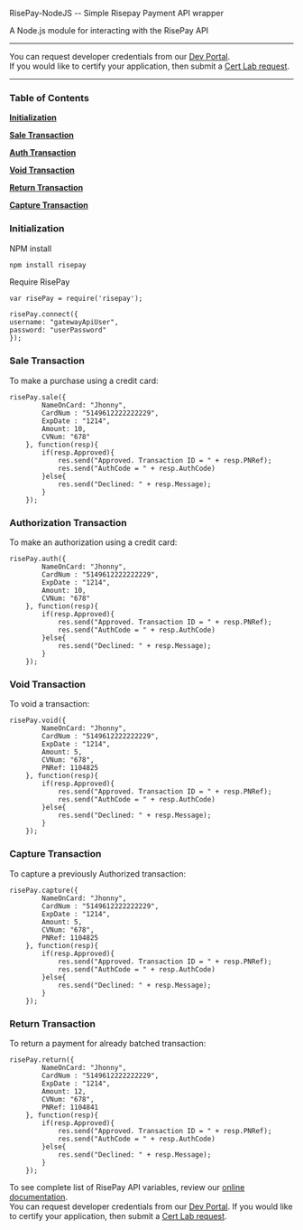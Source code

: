 RisePay-NodeJS -- Simple Risepay Payment API wrapper

A Node.js module for interacting with the RisePay API

<hr>
You can request developer credentials from our <a href='http://sales.risepay.com/rise-dev-access.html'>Dev Portal</a>.</br> If you would like to certify your application, then submit a <a href='http://sales.risepay.com/rise-cert-lab-access.html'>Cert Lab request</a>.
<hr>

### Table of Contents
**[Initialization](#initialization)**

**[Sale Transaction](#sale-transaction)**

**[Auth Transaction](#authorization-transaction)**

**[Void Transaction](#void-transaction)**

**[Return Transaction](#return-transaction)**

**[Capture Transaction](#capture-transaction)**



### Initialization
NPM install

  ```javascript
  npm install risepay
  ```

Require RisePay
  ```	
  var risePay = require('risepay');

  risePay.connect({
  username: "gatewayApiUser",
  password: "userPassword" 
  });
  ```

### Sale Transaction
To make a purchase using a credit card:
	
	risePay.sale({
			NameOnCard: "Jhonny",
			CardNum : "5149612222222229",
			ExpDate : "1214",
			Amount: 10,
			CVNum: "678"
		}, function(resp){
			if(resp.Approved){
				res.send("Approved. Transaction ID = " + resp.PNRef);
				res.send("AuthCode = " + resp.AuthCode)
			}else{
				res.send("Declined: " + resp.Message);
			}
		});	

### Authorization Transaction
To make an authorization using a credit card:

	risePay.auth({
			NameOnCard: "Jhonny",
			CardNum : "5149612222222229",
			ExpDate : "1214",
			Amount: 10,
			CVNum: "678"
		}, function(resp){
			if(resp.Approved){
				res.send("Approved. Transaction ID = " + resp.PNRef);
				res.send("AuthCode = " + resp.AuthCode)
			}else{
				res.send("Declined: " + resp.Message);
			}	
		});	

### Void Transaction

To void a transaction:

	risePay.void({
			NameOnCard: "Jhonny",
			CardNum : "5149612222222229",
			ExpDate : "1214",
			Amount: 5,
			CVNum: "678",
			PNRef: 1104825
		}, function(resp){
			if(resp.Approved){
				res.send("Approved. Transaction ID = " + resp.PNRef);
				res.send("AuthCode = " + resp.AuthCode)
			}else{
				res.send("Declined: " + resp.Message);
			}
		});	

### Capture Transaction

To capture a previously Authorized transaction:
	
	risePay.capture({
			NameOnCard: "Jhonny",
			CardNum : "5149612222222229",
			ExpDate : "1214",
			Amount: 5,
			CVNum: "678",
			PNRef: 1104825
		}, function(resp){
			if(resp.Approved){
				res.send("Approved. Transaction ID = " + resp.PNRef);
				res.send("AuthCode = " + resp.AuthCode)
			}else{
				res.send("Declined: " + resp.Message);
			}
		});	


### Return Transaction

To return a payment for already batched transaction:
	
	risePay.return({
			NameOnCard: "Jhonny",
			CardNum : "5149612222222229",
			ExpDate : "1214",
			Amount: 12,
			CVNum: "678",
			PNRef: 1104841
		}, function(resp){
			if(resp.Approved){
				res.send("Approved. Transaction ID = " + resp.PNRef);
				res.send("AuthCode = " + resp.AuthCode)
			}else{
				res.send("Declined: " + resp.Message);
			}
		});	


	
To see complete list of RisePay API variables, review our <a href='https://gateway1.risepay.com/vt/nethelp/Documents/processcreditcard.htm'>online documentation</a>. </br> You can request developer credentials from our <a href='http://sales.risepay.com/rise-dev-access.html'>Dev Portal</a>.  If you would like to certify your application, then submit a <a href='http://sales.risepay.com/rise-cert-lab-access.html'>Cert Lab request</a>.


